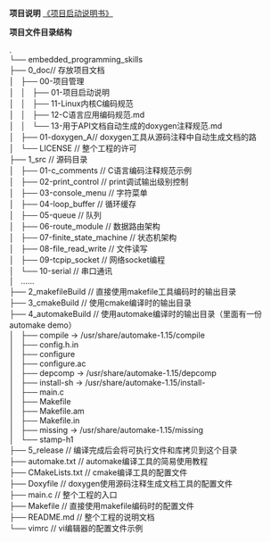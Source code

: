 **项目说明**
[《项目启动说明书》](https://gitee.com/langcai1943/embedded_programming_skills/blob/develop/0_doc/00-项目管理/01-项目启动说明书.md)

**项目文件目录结构**
<p>
.<br>
└── embedded_programming_skills<br>
    ├── 0_doc// 存放项目文档<br>
    │   ├── 00-项目管理<br>
    │   │   ├── 01-项目启动说明  <br>
    │   │   ├── 11-Linux内核C编码规范<br>
    │   │   ├── 12-C语言应用编码规范.md<br>
    │   │   └── 13-用于API文档自动生成的doxygen注释规范.md<br>
    │   ├── 01-doxygen_A// doxygen工具从源码注释中自动生成文档的路<br>
    │   └── LICENSE     // 整个工程的许可<br>
    ├── 1_src            // 源码目录<br>
    │   ├── 01-c_comments       // C语言编码注释规范示例<br>
    │   ├── 02-print_control    // print调试输出级别控制<br>
    │   ├── 03-console_menu     // 字符菜单<br>
    │   ├── 04-loop_buffer      // 循环缓存<br>
    │   ├── 05-queue            // 队列<br>
    │   ├── 06-route_module     // 数据路由架构<br>
    │   ├── 07-finite_state_machine // 状态机架构<br>
    │   ├── 08-file_read_write      // 文件读写<br>
    │   ├── 09-tcpip_socket         // 网络socket编程<br>
    │   └── 10-serial           // 串口通讯<br>
    │   ......<br>
    ├── 2_makefileBuild  // 直接使用makefile工具编码时的输出目录<br>
    ├── 3_cmakeBuild     // 使用cmake编译时的输出目录<br>
    ├── 4_automakeBuild  // 使用automake编译时的输出目录（里面有一份automake demo）<br>
    │   ├── compile -> /usr/share/automake-1.15/compile<br>
    │   ├── config.h.in<br>
    │   ├── configure<br>
    │   ├── configure.ac<br>
    │   ├── depcomp -> /usr/share/automake-1.15/depcomp<br>
    │   ├── install-sh -> /usr/share/automake-1.15/install-<br>
    │   ├── main.c<br>
    │   ├── Makefile<br>
    │   ├── Makefile.am<br>
    │   ├── Makefile.in<br>
    │   ├── missing -> /usr/share/automake-1.15/missing<br>
    │   └── stamp-h1<br>
    ├── 5_release        // 编译完成后会将可执行文件和库拷贝到这个目录<br>
    ├── automake.txt     // automake编译工具的简易使用教程<br>
    ├── CMakeLists.txt   // cmake编译工具的配置文件<br>
    ├── Doxyfile         // doxygen使用源码注释生成文档工具的配置文件<br>
    ├── main.c           // 整个工程的入口<br>
    ├── Makefile         // 直接使用makefile编码时的配置文件<br>
    ├── README.md        // 整个工程的说明文档<br>
    └── vimrc            // vi编辑器的配置文件示例<br>
</p>
